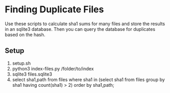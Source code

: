 # Finding Duplicate Files

Use these scripts to calculate sha1 sums for many files and store the results in an sqlite3 database. Then you can query the database for duplicates based on the hash.

## Setup

1. setup.sh
2. python3 index-files.py /folder/to/index
3. sqlite3 files.sqlite3
4. select sha1,path from files where sha1 in (select sha1 from files group by sha1 having count(sha1) > 2) order by sha1,path;

